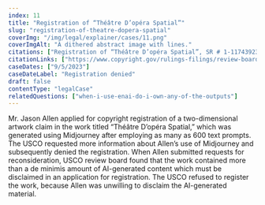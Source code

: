 ```yaml
---
index: 11
title: "Registration of “Théâtre D’opéra Spatial”"
slug: "registration-of-theatre-dopera-spatial"
coverImg: "/img/legal/explainer/cases/11.png"
coverImgAlt: "A dithered abstract image with lines."
citations: ["Registration of “Théâtre D’opéra Spatial”, SR # 1-11743923581 (U.S. Copyright Office)"]
citationLinks: ["https://www.copyright.gov/rulings-filings/review-board/docs/Theatre-Dopera-Spatial.pdf"]
caseDates: ["9/5/2023"]
caseDateLabel: "Registration denied"
draft: false 
contentType: "legalCase"
relatedQuestions: ["when-i-use-enai-do-i-own-any-of-the-outputs"]
---
```

Mr. Jason Allen applied for copyright registration of a two-dimensional artwork claim in the work titled “Théâtre D’opéra Spatial,” which was generated using Midjourney after employing as many as 600 text prompts. The USCO requested more information about Allen’s use of Midjourney and subsequently denied the registration. When Allen submitted requests for reconsideration, USCO review board found that the work contained more than a de minimis amount of AI-generated content which must be disclaimed in an application for registration. The USCO refused to register the work, because Allen was unwilling to disclaim the AI-generated material.